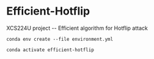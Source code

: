 # Efficient-Hotflip
XCS224U project -- Efficient algorithm for Hotflip attack 

`conda env create --file environment.yml`

`conda activate efficient-hotflip`
